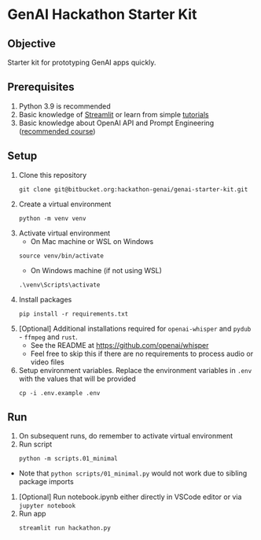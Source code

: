 # GenAI Hackathon Starter Kit

## Objective
Starter kit for prototyping GenAI apps quickly.

## Prerequisites
1. Python 3.9 is recommended
1. Basic knowledge of [Streamlit](https://streamlit.io/) or learn from simple [tutorials](https://docs.streamlit.io/get-started/tutorials)
1. Basic knowledge about OpenAI API and Prompt Engineering ([recommended course](https://www.deeplearning.ai/short-courses/chatgpt-prompt-engineering-for-developers/))


## Setup
1. Clone this repository
    ```
    git clone git@bitbucket.org:hackathon-genai/genai-starter-kit.git 
    ```
1. Create a virtual environment 
    ```
    python -m venv venv
    ```
1. Activate virtual environment 
    * On Mac machine or WSL on Windows
    ```
    source venv/bin/activate 
    ```   
    * On Windows machine (if not using WSL)
    ```
    .\venv\Scripts\activate
    ```
1. Install packages 
    ```
    pip install -r requirements.txt
    ```
1. [Optional] Additional installations required for `openai-whisper` and `pydub` - `ffmpeg` and `rust`. 
    - See the README at https://github.com/openai/whisper
    - Feel free to skip this if there are no requirements to process audio or video files
1. Setup environment variables. Replace the environment variables in `.env` with the values that will be provided
    ```
    cp -i .env.example .env
    ```

## Run
1. On subsequent runs, do remember to activate virtual environment 
1. Run script
    ```
    python -m scripts.01_minimal
    ```
- Note that `python scripts/01_minimal.py` would not work due to sibling package imports
1. [Optional] Run notebook.ipynb either directly in VSCode editor or via `jupyter notebook`
1. Run app
    ```
    streamlit run hackathon.py
    ```

    